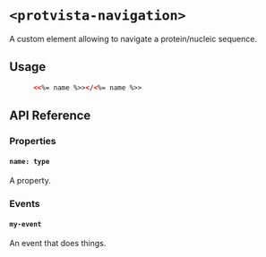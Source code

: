 # `<protvista-navigation>`
A custom element allowing to navigate a protein/nucleic sequence.

## Usage
```html
      <<%= name %>></<%= name %>>
```

## API Reference

### Properties
#### `name: type`
A property.

### Events
#### `my-event`
An event that does things.
